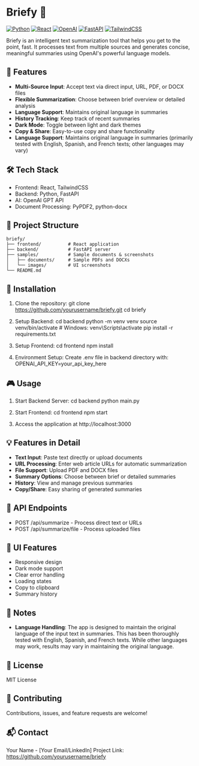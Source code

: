 # Briefy 🚀

[![Python](https://img.shields.io/badge/Python-3.9+-blue.svg)](https://www.python.org/downloads/) [![React](https://img.shields.io/badge/React-18.0+-61DAFB.svg?logo=react&logoColor=white)](https://reactjs.org/) [![OpenAI](https://img.shields.io/badge/OpenAI-API-12A1F1.svg)](https://openai.com/) [![FastAPI](https://img.shields.io/badge/FastAPI-0.68.0+-009688.svg)](https://fastapi.tiangolo.com/) [![TailwindCSS](https://img.shields.io/badge/TailwindCSS-3.0+-38B2AC.svg?logo=tailwind-css&logoColor=white)](https://tailwindcss.com/)

Briefy is an intelligent text summarization tool that helps you get to the point, fast. It processes text from multiple sources and generates concise, meaningful summaries using OpenAI's powerful language models.

## 🎯 Features

- **Multi-Source Input**: Accept text via direct input, URL, PDF, or DOCX files
- **Flexible Summarization**: Choose between brief overview or detailed analysis
- **Language Support**: Maintains original language in summaries
- **History Tracking**: Keep track of recent summaries
- **Dark Mode**: Toggle between light and dark themes
- **Copy & Share**: Easy-to-use copy and share functionality
- **Language Support**: Maintains original language in summaries (primarily tested with English, Spanish, and French texts; other languages may vary)

## 🛠️ Tech Stack

- Frontend: React, TailwindCSS
- Backend: Python, FastAPI
- AI: OpenAI GPT API
- Document Processing: PyPDF2, python-docx

## 📁 Project Structure
```
briefy/
├── frontend/          # React application
├── backend/           # FastAPI server
├── samples/           # Sample documents & screenshots
│   ├── documents/     # Sample PDFs and DOCXs
│   └── images/        # UI screenshots
└── README.md
```
## 🚀 Installation

1. Clone the repository:
  git clone https://github.com/yourusername/briefy.git
  cd briefy

2. Setup Backend:
  cd backend
  python -m venv venv
  source venv/bin/activate  # Windows: venv\Scripts\activate
  pip install -r requirements.txt

3. Setup Frontend:
  cd frontend
  npm install

4. Environment Setup:
  Create .env file in backend directory with:
  OPENAI_API_KEY=your_api_key_here

## 🎮 Usage

1. Start Backend Server:
  cd backend
  python main.py

2. Start Frontend:
  cd frontend
  npm start

3. Access the application at http://localhost:3000

## 💡 Features in Detail

- **Text Input**: Paste text directly or upload documents
- **URL Processing**: Enter web article URLs for automatic summarization
- **File Support**: Upload PDF and DOCX files
- **Summary Options**: Choose between brief or detailed summaries
- **History**: View and manage previous summaries
- **Copy/Share**: Easy sharing of generated summaries

## 🧰 API Endpoints

- POST /api/summarize - Process direct text or URLs
- POST /api/summarize/file - Process uploaded files

## 🎨 UI Features

- Responsive design
- Dark mode support
- Clear error handling
- Loading states
- Copy to clipboard
- Summary history

## 📝 Notes

- **Language Handling**: The app is designed to maintain the original language of the input text in summaries. This has been thoroughly tested with English, Spanish, and French texts. While other languages may work, results may vary in maintaining the original language.

## 📜 License

MIT License

## 🤝 Contributing

Contributions, issues, and feature requests are welcome!

## 📬 Contact

Your Name - [Your Email/LinkedIn]
Project Link: https://github.com/yourusername/briefy
